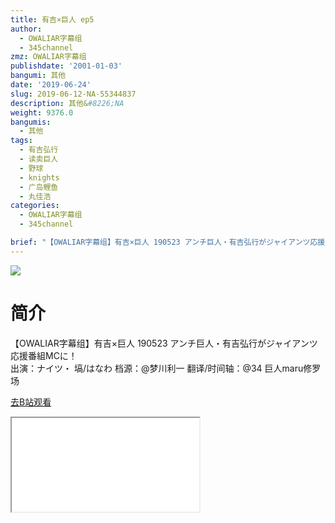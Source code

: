 ```yaml
---
title: 有吉×巨人 ep5
author:
  - OWALIAR字幕组
  - 345channel
zmz: OWALIAR字幕组
publishdate: '2001-01-03'
bangumi: 其他
date: '2019-06-24'
slug: 2019-06-12-NA-55344837
description: 其他&#8226;NA
weight: 9376.0
bangumis:
  - 其他
tags:
  - 有吉弘行
  - 读卖巨人
  - 野球
  - knights
  - 广岛鲤鱼
  - 丸佳浩
categories:
  - OWALIAR字幕组
  - 345channel

brief: "【OWALIAR字幕组】有吉×巨人 190523 アンチ巨人・有吉弘行がジャイアンツ応援番組MCに！ 出演：ナイツ・ 塙/はなわ 档源：@梦川利一 翻译/时间轴：@34 巨人maru修罗场"
---
```

![](https://raw.githubusercontent.com/tcgriffith/owaraisite/master/static/tmpimg/6aeeabf7f6377eec16e9d5beac51175ff853d53e.jpg.480.jpg)
# 简介  
【OWALIAR字幕组】有吉×巨人 190523
アンチ巨人・有吉弘行がジャイアンツ応援番組MCに！  
出演：ナイツ・ 塙/はなわ
档源：@梦川利一
翻译/时间轴：@34 
巨人maru修罗场  

[去B站观看](https://www.bilibili.com/video/av55344837/)
<div class ="resp-container"><iframe class="testiframe" src="//player.bilibili.com/player.html?aid=55344837"", scrolling="no", allowfullscreen="true" > </iframe></div> 
